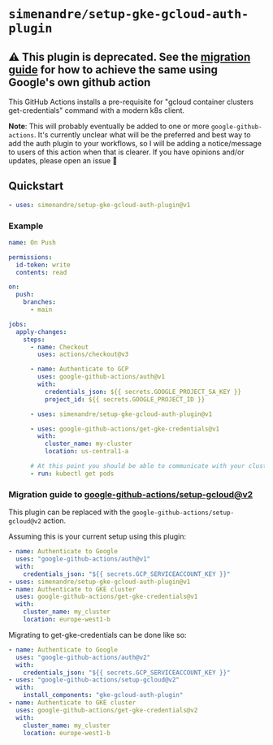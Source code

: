 # `simenandre/setup-gke-gcloud-auth-plugin`

## ⚠️ This plugin is deprecated. See the [migration guide](#migration-guide-to-google-github-actionssetup-gcloudv2) for how to achieve the same using Google's own github action

This GitHub Actions installs a pre-requisite for "gcloud container clusters get-credentials"
command with a modern k8s client.

**Note**: This will probably eventually be added to one or more `google-github-actions`. It's
currently unclear what will be the preferred and best way to add the auth plugin to your workflows,
so I will be adding a notice/message to users of this action when that is clearer. If you have
opinions and/or updates, please open an issue 🙌

## Quickstart

```yaml
- uses: simenandre/setup-gke-gcloud-auth-plugin@v1
```

### Example

```yaml
name: On Push

permissions:
  id-token: write
  contents: read

on:
  push:
    branches:
      - main

jobs:
  apply-changes:
    steps:
      - name: Checkout
        uses: actions/checkout@v3

      - name: Authenticate to GCP
        uses: google-github-actions/auth@v1
        with:
          credentials_json: ${{ secrets.GOOGLE_PROJECT_SA_KEY }}
          project_id: ${{ secrets.GOOGLE_PROJECT_ID }}

      - uses: simenandre/setup-gke-gcloud-auth-plugin@v1

      - uses: google-github-actions/get-gke-credentials@v1
        with:
          cluster_name: my-cluster
          location: us-central1-a

      # At this point you should be able to communicate with your cluster
      - run: kubectl get pods
```

### Migration guide to [google-github-actions/setup-gcloud@v2](https://github.com/google-github-actions/setup-gcloud)

This plugin can be replaced with the `google-github-actions/setup-gcloud@v2` action.

Assuming this is your current setup using this plugin:

```yaml
- name: Authenticate to Google
  uses: "google-github-actions/auth@v1"
  with:
    credentials_json: "${{ secrets.GCP_SERVICEACCOUNT_KEY }}"
- uses: simenandre/setup-gke-gcloud-auth-plugin@v1
- name: Authenticate to GKE cluster
  uses: google-github-actions/get-gke-credentials@v1
  with:
    cluster_name: my_cluster
    location: europe-west1-b
```

Migrating to get-gke-credentials can be done like so:

```yaml
- name: Authenticate to Google
  uses: "google-github-actions/auth@v2"
  with:
    credentials_json: "${{ secrets.GCP_SERVICEACCOUNT_KEY }}"
- uses: "google-github-actions/setup-gcloud@v2"
  with:
    install_components: "gke-gcloud-auth-plugin"
- name: Authenticate to GKE cluster
  uses: google-github-actions/get-gke-credentials@v2
  with:
    cluster_name: my_cluster
    location: europe-west1-b
```

